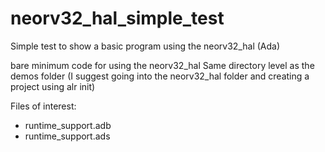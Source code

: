 # neorv32_hal_simple_test
Simple test to show a basic program using the neorv32_hal (Ada)

bare minimum code for using the neorv32_hal
Same directory level as the demos folder
(I suggest going into the neorv32_hal folder and creating a project using alr init)

Files of interest:
- runtime_support.adb
- runtime_support.ads
